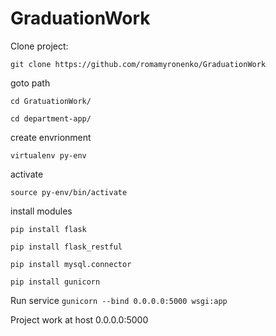 # GraduationWork
Clone project:

` git clone https://github.com/romamyronenko/GraduationWork `

goto path

`cd GratuationWork/`

`cd department-app/`

create envrionment 

`virtualenv py-env`

activate

`source py-env/bin/activate`

install modules

`pip install flask`

`pip install flask_restful`

`pip install mysql.connector`

`pip install gunicorn`

Run service
`gunicorn --bind 0.0.0.0:5000 wsgi:app`

Project work at host 0.0.0.0:5000
